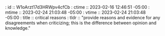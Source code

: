 : id    :: W1oArzt17d3HRWpv4cfCb
: ctime :: 2023-02-16 12:46:51 -05:00
: mtime :: 2023-02-24 21:03:48 -05:00
: vtime :: 2023-02-24 21:03:48 -05:00
: title :: critical reasons
: tldr  :: "provide reasons and evidence for any disagreements when criticizing; this is the difference between opinion and knowledge."

